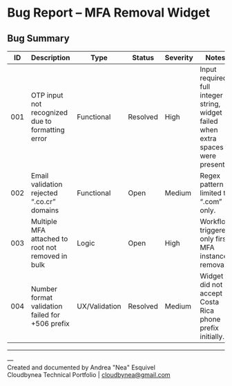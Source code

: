 # Bug Report – MFA Removal Widget

## Bug Summary

| ID | Description | Type | Status | Severity | Notes |
|----|--------------|------|----------|-----------|--------|
| 001 | OTP input not recognized due to formatting error | Functional | Resolved | High | Input required full integer string, widget failed when extra spaces were present. |
| 002 | Email validation rejected “.co.cr” domains | Functional | Open | Medium | Regex pattern limited to “.com” only. |
| 003 | Multiple MFA attached to root not removed in bulk | Logic | Open | High | Workflow triggered only first MFA instance removal. |
| 004 | Number format validation failed for +506 prefix | UX/Validation | Resolved | Medium | Widget did not accept Costa Rica phone prefix initially. |

---

—  
Created and documented by Andrea "Nea" Esquivel  
Cloudbynea Technical Portfolio | cloudbynea@gmail.com